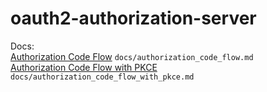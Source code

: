 # oauth2-authorization-server

Docs:
<br/>
[Authorization Code Flow](docs/authorization_code_flow.md) `docs/authorization_code_flow.md`
<br/>
[Authorization Code Flow with PKCE](docs/authorization_code_flow_with_pkce.md) `docs/authorization_code_flow_with_pkce.md`



